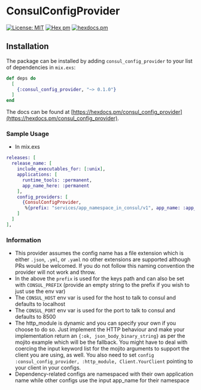 # ConsulConfigProvider

[![License: MIT](https://img.shields.io/badge/License-MIT-yellow.svg)](https://opensource.org/licenses/MIT)
[![Hex pm](http://img.shields.io/hexpm/v/consul_config_provider.svg?style=flat)](https://hex.pm/packages/consul_config_provider)
[![hexdocs.pm](https://img.shields.io/badge/docs-latest-green.svg?style=flat)](https://hexdocs.pm/consul_config_provider/)

## Installation

The package can be installed by adding `consul_config_provider` to your list of dependencies in `mix.exs`:

```elixir
def deps do
  [
    {:consul_config_provider, "~> 0.1.0"}
  ]
end
```

The docs can be found at [https://hexdocs.pm/consul_config_provider](https://hexdocs.pm/consul_config_provider).

### Sample Usage

* In mix.exs
```elixir
releases: [
  release_name: [
    include_executables_for: [:unix],
    applications: [
      runtime_tools: :permanent,
      app_name_here: :permanent
    ],
    config_providers: [
      {ConsulConfigProvider,
       %{prefix: "services/app_namespace_in_consul/v1", app_name: :app_name_here}}
    ]
  ]
],
```

### Information
* This provider assumes the config name has a file extension which is either `.json`, `.yml`, or `.yaml` no other extensions are supported although PRs would be welcomed. If you do not follow this naming convention the provider will not work and throw.
* In the above the `prefix` is used for the keys path and can also be set with `CONSUL_PREFIX` (provide an empty string to the prefix if you wish to just use the env var)
* The `CONSUL_HOST` env var is used for the host to talk to consul and defaults to localhost
* The `CONSUL_PORT` env var is used for the port to talk to consul and defaults to 8500
* The http_module is dynamic and you can specify your own if you choose to do so. Just implement the HTTP behaviour and make your implementation return an `{:ok, json_body_binary_string}` as per the mojito example which will be the fallback. You might have to deal with coercing the input keyword list for the mojito arguments to support the client you are using, as well. You also need to set `config :consul_config_provider, :http_module, Client.YourClient` pointing to your client in your configs.
* Dependency-related configs are namespaced with their own application name while other configs use the input app_name for their namespace